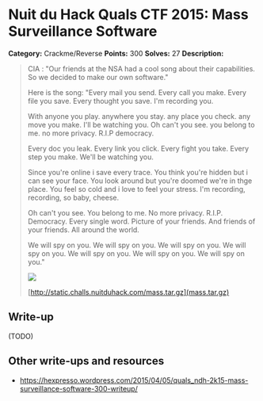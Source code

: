 # Nuit du Hack Quals CTF 2015: Mass Surveillance Software

**Category:** Crackme/Reverse
**Points:** 300
**Solves:** 27
**Description:** 

> CIA : "Our friends at the NSA had a cool song about their capabilities. So we decided to make our own software."
> 
> Here is the song: "Every mail you send. Every call you make. Every file you save. Every thought you save. I'm recording you.
> 
> With anyone you play. anywhere you stay. any place you check. any move you make. I'll be watching you. Oh can't you see. you belong to me. no more privacy. R.I.P democracy.
> 
> Every doc you leak. Every link you click. Every fight you take. Every step you make. We'll be watching you.
> 
> Since you're online i save every trace. You think you're hidden but i can see your face. You look around but you're doomed we're in thge place. You feel so cold and i love to feel your stress. I'm recording, recording, so baby, cheese.
> 
> Oh can't you see. You belong to me. No more privacy. R.I.P. Democracy. Every single word. Picture of your friends. And friends of your friends. All around the world.
> 
> We will spy on you. We will spy on you. We will spy on you. We will spy on you. We will spy on you. We will spy on you. We will spy on you."
> 
> ![](https://www.youtube.com/watch?v=AwWgbxXU5T0)
> 
> [http://static.challs.nuitduhack.com/mass.tar.gz](mass.tar.gz)

## Write-up

(TODO)

## Other write-ups and resources

* <https://hexpresso.wordpress.com/2015/04/05/quals_ndh-2k15-mass-surveillance-software-300-writeup/>
